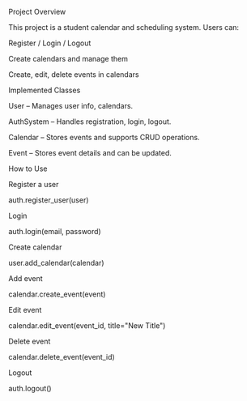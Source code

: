 Project Overview

This project is a student calendar and scheduling system. Users can:

Register / Login / Logout

Create calendars and manage them

Create, edit, delete events in calendars

Implemented Classes

User – Manages user info, calendars.

AuthSystem – Handles registration, login, logout.

Calendar – Stores events and supports CRUD operations.

Event – Stores event details and can be updated.

How to Use

Register a user

auth.register_user(user)


Login

auth.login(email, password)


Create calendar

user.add_calendar(calendar)


Add event

calendar.create_event(event)


Edit event

calendar.edit_event(event_id, title="New Title")


Delete event

calendar.delete_event(event_id)


Logout

auth.logout()